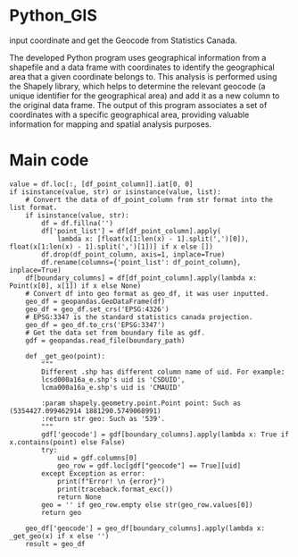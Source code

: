 # Python_GIS
input coordinate and get the Geocode from Statistics Canada.    

The developed Python program uses geographical information from a shapefile and a data frame with coordinates to identify the geographical area that a given coordinate belongs to. This analysis is performed using the Shapely library, which helps to determine the relevant geocode (a unique identifier for the geographical area) and add it as a new column to the original data frame. The output of this program associates a set of coordinates with a specific geographical area, providing valuable information for mapping and spatial analysis purposes.

# Main code
```
value = df.loc[:, [df_point_column]].iat[0, 0]
if isinstance(value, str) or isinstance(value, list):
    # Convert the data of df_point_column from str format into the list format.
    if isinstance(value, str):
        df = df.fillna('')
        df['point_list'] = df[df_point_column].apply(
            lambda x: [float(x[1:len(x) - 1].split(',')[0]), float(x[1:len(x) - 1].split(',')[1])] if x else [])
        df.drop(df_point_column, axis=1, inplace=True)
        df.rename(columns={'point_list': df_point_column}, inplace=True)
    df[boundary_columns] = df[df_point_column].apply(lambda x: Point(x[0], x[1]) if x else None)
    # Convert df into geo format as geo_df, it was user inputted.
    geo_df = geopandas.GeoDataFrame(df)
    geo_df = geo_df.set_crs('EPSG:4326')
    # EPSG:3347 is the standard statistics canada projection.
    geo_df = geo_df.to_crs('EPSG:3347')
    # Get the data set from boundary file as gdf.
    gdf = geopandas.read_file(boundary_path)

    def _get_geo(point):
        """
        Different .shp has different column name of uid. For example:
        lcsd000a16a_e.shp's uid is 'CSDUID',
        lcma000a16a_e.shp's uid is 'CMAUID'

        :param shapely.geometry.point.Point point: Such as (5354427.099462914 1881290.5749068991)
        :return str geo: Such as '539'.
        """
        gdf['geocode'] = gdf[boundary_columns].apply(lambda x: True if x.contains(point) else False)
        try:
            uid = gdf.columns[0]
            geo_row = gdf.loc[gdf["geocode"] == True][uid]
        except Exception as error:
            print(f"Error! \n {error}")
            print(traceback.format_exc())
            return None
        geo = '' if geo_row.empty else str(geo_row.values[0])
        return geo

    geo_df['geocode'] = geo_df[boundary_columns].apply(lambda x: _get_geo(x) if x else '')
    result = geo_df
```
